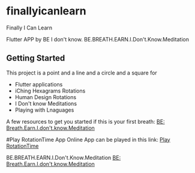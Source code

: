 # finallyicanlearn

Finally I Can Learn

Flutter APP by BE I don't know.
BE.BREATH.EARN.I.Don't.Know.Meditation

## Getting Started

This project is a point and a line and a circle and a square for
- Flutter applications
- iChing Hexagrams Rotations
- Human Design Rotations
- I Don't know Meditations
- Playing with Lnaguages

A few resources to get you started if this is your first breath:
[BE: Breath.Earn.I.don't.know.Meditation](https://www.beidontknow.com)

#Play RotationTime App Online
App can be played in this link:
[Play RotationTime](https://rotation-time.web.app/#/)

BE.BREATH.EARN.I.Don't.Know.Meditation
[BE: Breath.Earn.I.don't.know.Meditation](https://www.beidontknow.com)
